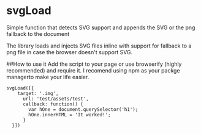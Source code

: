 # svgLoad
Simple function that detects SVG support and appends the SVG or the png fallback to the document

The library loads and injects SVG files inline with support for fallback to a png file in case the browser doesn't support SVG.

##How to use it
Add the script to your page or use browserify (highly recommended) and require it. I recomend using npm as your packge managerto make your life easier.

    svgLoad([{
        target: '.img',
          url: 'test/assets/test',
          callback: function() {
            var hOne = document.querySelector('h1');
            hOne.innerHTML = 'It worked!';
          }
      }])
